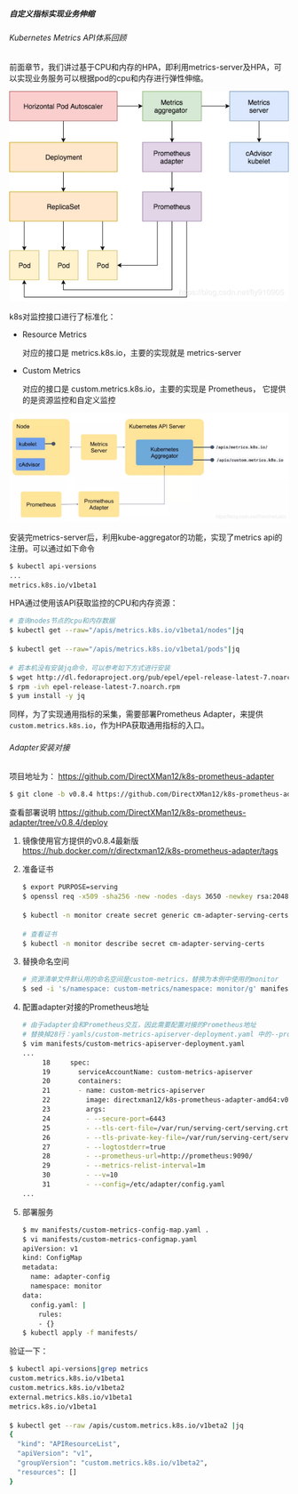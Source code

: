 ##### 自定义指标实现业务伸缩



###### Kubernetes Metrics API体系回顾

前面章节，我们讲过基于CPU和内存的HPA，即利用metrics-server及HPA，可以实现业务服务可以根据pod的cpu和内存进行弹性伸缩。

![](images\hpa-prometheus-custom.png)



k8s对监控接口进行了标准化：

- Resource Metrics

  对应的接口是 metrics.k8s.io，主要的实现就是 metrics-server

- Custom Metrics

  对应的接口是 custom.metrics.k8s.io，主要的实现是 Prometheus， 它提供的是资源监控和自定义监控

![](images\k8s-metrics.png)

安装完metrics-server后，利用kube-aggregator的功能，实现了metrics api的注册。可以通过如下命令

```bash
$ kubectl api-versions
...
metrics.k8s.io/v1beta1
```

HPA通过使用该API获取监控的CPU和内存资源：

```bash
# 查询nodes节点的cpu和内存数据
$ kubectl get --raw="/apis/metrics.k8s.io/v1beta1/nodes"|jq

$ kubectl get --raw="/apis/metrics.k8s.io/v1beta1/pods"|jq

# 若本机没有安装jq命令，可以参考如下方式进行安装
$ wget http://dl.fedoraproject.org/pub/epel/epel-release-latest-7.noarch.rpm
$ rpm -ivh epel-release-latest-7.noarch.rpm
$ yum install -y jq
```



同样，为了实现通用指标的采集，需要部署Prometheus Adapter，来提供`custom.metrics.k8s.io`，作为HPA获取通用指标的入口。



###### Adapter安装对接

项目地址为： https://github.com/DirectXMan12/k8s-prometheus-adapter

```bash
$ git clone -b v0.8.4 https://github.com/DirectXMan12/k8s-prometheus-adapter.git
```

查看部署说明  https://github.com/DirectXMan12/k8s-prometheus-adapter/tree/v0.8.4/deploy 

1. 镜像使用官方提供的v0.8.4最新版  https://hub.docker.com/r/directxman12/k8s-prometheus-adapter/tags 

2. 准备证书

   ```bash
   $ export PURPOSE=serving
   $ openssl req -x509 -sha256 -new -nodes -days 3650 -newkey rsa:2048 -keyout ${PURPOSE}.key -out ${PURPOSE}.crt -subj "/CN=ca"
   
   $ kubectl -n monitor create secret generic cm-adapter-serving-certs --from-file=./serving.crt --from-file=./serving.key 
   
   # 查看证书
   $ kubectl -n monitor describe secret cm-adapter-serving-certs
   ```

3. 替换命名空间

   ```bash
   # 资源清单文件默认用的命名空间是custom-metrics，替换为本例中使用的monitor
   $ sed -i 's/namespace: custom-metrics/namespace: monitor/g' manifests/*
   ```

4. 配置adapter对接的Prometheus地址

   ```bash
   # 由于adapter会和Prometheus交互，因此需要配置对接的Prometheus地址
   # 替换掉28行：yamls/custom-metrics-apiserver-deployment.yaml 中的--prometheus-url
   $ vim manifests/custom-metrics-apiserver-deployment.yaml
   ...
        18     spec:
        19       serviceAccountName: custom-metrics-apiserver
        20       containers:
        21       - name: custom-metrics-apiserver
        22         image: directxman12/k8s-prometheus-adapter-amd64:v0.7.0
        23         args:
        24         - --secure-port=6443
        25         - --tls-cert-file=/var/run/serving-cert/serving.crt
        26         - --tls-private-key-file=/var/run/serving-cert/serving.key
        27         - --logtostderr=true
        28         - --prometheus-url=http://prometheus:9090/
        29         - --metrics-relist-interval=1m
        30         - --v=10
        31         - --config=/etc/adapter/config.yaml
   ...
   ```

   

5. 部署服务

   ```bash
   $ mv manifests/custom-metrics-config-map.yaml .
   $ vi manifests/custom-metrics-configmap.yaml
   apiVersion: v1
   kind: ConfigMap
   metadata:
     name: adapter-config
     namespace: monitor
   data:
     config.yaml: |
       rules:
       - {}
   $ kubectl apply -f manifests/
   ```



验证一下：

```bash
$ kubectl api-versions|grep metrics
custom.metrics.k8s.io/v1beta1
custom.metrics.k8s.io/v1beta2
external.metrics.k8s.io/v1beta1
metrics.k8s.io/v1beta1

$ kubectl get --raw /apis/custom.metrics.k8s.io/v1beta2 |jq
{                                                    
  "kind": "APIResourceList",                         
  "apiVersion": "v1",
  "groupVersion": "custom.metrics.k8s.io/v1beta2",
  "resources": []                                    
}
```



